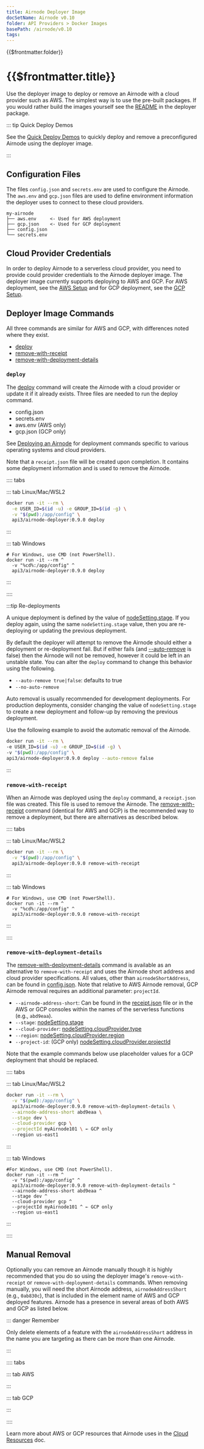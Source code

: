 ```yaml
---
title: Airnode Deployer Image
docSetName: Airnode v0.10
folder: API Providers > Docker Images
basePath: /airnode/v0.10
tags:
---
```


<TitleSpan>{{$frontmatter.folder}}</TitleSpan>

# {{$frontmatter.title}}

<VersionWarning/>

<TocHeader />
<TOC class="table-of-contents" :include-level="[2,3]" />

Use the deployer image to deploy or remove an Airnode with a cloud provider such
as AWS. The simplest way is to use the pre-built packages. If you would rather
build the images yourself see the
[README](https://github.com/api3dao/airnode/tree/v0.8/packages/airnode-deployer/docker)
in the deployer package.

::: tip Quick Deploy Demos

See the [Quick Deploy Demos](../tutorial/) to quickly deploy and remove a
preconfigured Airnode using the deployer image.

:::

## Configuration Files

The files `config.json` and `secrets.env` are used to configure the Airnode. The
`aws.env` and `gcp.json` files are used to define environment information the
deployer uses to connect to these cloud providers.

```
my-airnode
├── aws.env     <- Used for AWS deployment
├── gcp.json    <- Used for GCP deployment
├── config.json
└── secrets.env
```

## Cloud Provider Credentials

In order to deploy Airnode to a serverless cloud provider, you need to provide
could provider credentials to the Airnode deployer image. The deployer image
currently supports deploying to AWS and GCP. For AWS deployment, see the
[AWS Setup](../guides/build-an-airnode/configuring-airnode.md#aws-setup-aws-deployment-only)
and for GCP deployment, see the
[GCP Setup](../guides/build-an-airnode/configuring-airnode.md#gcp-setup-gcp-deployment-only).

## Deployer Image Commands

All three commands are similar for AWS and GCP, with differences noted where
they exist.

- [deploy](./deployer-image.md#deploy)
- [remove-with-receipt](./deployer-image.md#remove-with-receipt)
- [remove-with-deployment-details](./deployer-image.md#remove-with-deployment-details)

### `deploy`

The [deploy](../../reference/packages/deployer.md#deploy) command will create
the Airnode with a cloud provider or update it if it already exists. Three files
are needed to run the deploy command.

- config.json
- secrets.env
- aws.env (AWS only)
- gcp.json (GCP only)

See
[Deploying an Airnode](../guides/build-an-airnode/deploying-airnode.md#deploy-with-docker)
for deployment commands specific to various operating systems and cloud
providers.

Note that a `receipt.json` file will be created upon completion. It contains
some deployment information and is used to remove the Airnode.

<!-- Use of .html below is intended. -->

<airnode-WarningSimultaneousDeployments removeLink="./deployer-image.html#manual-removal"/>

<p><airnode-DeployerPermissionsWarning/></p>

:::: tabs

::: tab Linux/Mac/WSL2

```sh
docker run -it --rm \
  -e USER_ID=$(id -u) -e GROUP_ID=$(id -g) \
  -v "$(pwd):/app/config" \
  api3/airnode-deployer:0.9.0 deploy
```

:::

::: tab Windows

```batch
# For Windows, use CMD (not PowerShell).
docker run -it --rm ^
  -v "%cd%:/app/config" ^
  api3/airnode-deployer:0.9.0 deploy
```

:::

::::

:::tip Re-deployments

A unique deployment is defined by the value of
[nodeSetting.stage](../../reference/deployment-files/config-json.md#stage). If
you deploy again, using the same `nodeSetting.stage` value, then you are
re-deploying or updating the previous deployment.

By default the deployer will attempt to remove the Airnode should either a
deployment or re-deployment fail. But if either fails (and
[--auto-remove](../../reference/packages/deployer.md#deploy) is false) then the
Airnode will not be removed, however it could be left in an unstable state. You
can alter the `deploy` command to change this behavior using the following.

- `--auto-remove true|false`: defaults to true
- `--no-auto-remove`

Auto removal is usually recommended for development deployments. For production
deployments, consider changing the value of `nodeSetting.stage` to create a new
deployment and follow-up by removing the previous deployment.

Use the following example to avoid the automatic removal of the Airnode.

```sh
docker run -it --rm \
-e USER_ID=$(id -u) -e GROUP_ID=$(id -g) \
-v "$(pwd):/app/config" \
api3/airnode-deployer:0.9.0 deploy --auto-remove false
```

:::

### `remove-with-receipt`

When an Airnode was deployed using the `deploy` command, a `receipt.json` file
was created. This file is used to remove the Airnode. The
[remove-with-receipt](../../reference/packages/deployer.md#remove-with-receipt)
command (identical for AWS and GCP) is the recommended way to remove a
deployment, but there are alternatives as described below.

:::: tabs

::: tab Linux/Mac/WSL2

```sh
docker run -it --rm \
  -v "$(pwd):/app/config" \
  api3/airnode-deployer:0.9.0 remove-with-receipt
```

:::

::: tab Windows

```batch
# For Windows, use CMD (not PowerShell).
docker run -it --rm ^
  -v "%cd%:/app/config" ^
  api3/airnode-deployer:0.9.0 remove-with-receipt
```

:::

::::

### `remove-with-deployment-details`

The
[remove-with-deployment-details](../../reference/packages/deployer.md#remove-with-deployment-details)
command is available as an alternative to `remove-with-receipt` and uses the
Airnode short address and cloud provider specifications. All values, other than
`airnodeShortAddress`, can be found in
[config.json](../../reference/deployment-files/config-json.md). Note that
relative to AWS Airnode removal, GCP Airnode removal requires an additional
parameter: `projectId`.

- `--airnode-address-short`: Can be found in the
  [receipt.json](../../reference/deployment-files/receipt-json.md) file or in
  the AWS or GCP consoles within the names of the serverless functions (e.g.,
  `abd9eaa`).
- `--stage`:
  [nodeSetting.stage](../../reference/deployment-files/config-json.md#stage)
- `--cloud-provider`:
  [nodeSetting.cloudProvider.type](../../reference/deployment-files/config-json.md#cloudprovider-type)
- `--region`:
  [nodeSetting.cloudProvider.region](../../reference/deployment-files/config-json.md#cloudprovider-region)
- `--project-id`: (GCP only)
  [nodeSetting.cloudProvider.projectId](../../reference/deployment-files/config-json.md#cloudprovider-projectid)

Note that the example commands below use placeholder values for a GCP deployment
that should be replaced.

:::: tabs

::: tab Linux/Mac/WSL2

```sh
docker run -it --rm \
  -v "$(pwd):/app/config" \
  api3/airnode-deployer:0.9.0 remove-with-deployment-details \
  --airnode-address-short abd9eaa \
  --stage dev \
  --cloud-provider gcp \
  --projectId myAirnode101 \ ← GCP only
  --region us-east1
```

:::

::: tab Windows

```batch
#For Windows, use CMD (not PowerShell).
docker run -it --rm ^
  -v "$(pwd):/app/config" ^
  api3/airnode-deployer:0.9.0 remove-with-deployment-details ^
  --airnode-address-short abd9eaa ^
  --stage dev ^
  --cloud-provider gcp ^
  --projectId myAirnode101 ^ ← GCP only
  --region us-east1
```

:::

::::

## Manual Removal

Optionally you can remove an Airnode manually though it is highly recommended
that you do so using the deployer image's `remove-with-receipt` or
`remove-with-deployment-details` commands. When removing manually, you will need
the short Airnode address, `airnodeAddressShort` (e.g., `0ab830c`), that is
included in the element name of AWS and GCP deployed features. Airnode has a
presence in several areas of both AWS and GCP as listed below.

::: danger Remember

Only delete elements of a feature with the `airnodeAddressShort` address in the
name you are targeting as there can be more than one Airnode.

:::

:::: tabs

::: tab AWS

<airnode-DeleteAirnodeAws />

:::

::: tab GCP

<airnode-DeleteAirnodeGcp />

:::

::::

Learn more about AWS or GCP resources that Airnode uses in the
[Cloud Resources](../../reference/cloud-resources.md) doc.
